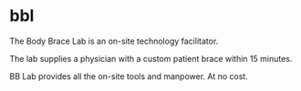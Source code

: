 # bbl

The Body Brace Lab is an on-site technology facilitator.

The lab supplies a physician with a custom patient brace within 15 minutes.

BB Lab provides all the on-site tools and manpower. At no cost.
